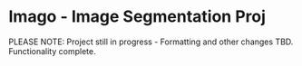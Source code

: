 # Imago - Image Segmentation Proj

PLEASE NOTE: Project still in progress - Formatting and other changes TBD. Functionality complete.
